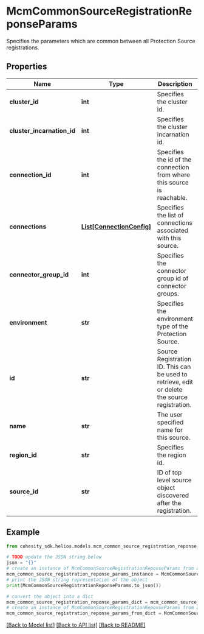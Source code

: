 # McmCommonSourceRegistrationReponseParams

Specifies the parameters which are common between all Protection Source registrations.

## Properties

Name | Type | Description | Notes
------------ | ------------- | ------------- | -------------
**cluster_id** | **int** | Specifies the cluster id. | [optional] [readonly] 
**cluster_incarnation_id** | **int** | Specifies the cluster incarnation id. | [optional] [readonly] 
**connection_id** | **int** | Specifies the id of the connection from where this source is reachable. | [optional] 
**connections** | [**List[ConnectionConfig]**](ConnectionConfig.md) | Specifies the list of connections associated with this source. | [optional] 
**connector_group_id** | **int** | Specifies the connector group id of connector groups. | [optional] 
**environment** | **str** | Specifies the environment type of the Protection Source. | [optional] 
**id** | **str** | Source Registration ID. This can be used to retrieve, edit or delete the source registration. | [optional] [readonly] 
**name** | **str** | The user specified name for this source. | [optional] [readonly] 
**region_id** | **str** | Specifies the region id. | [optional] [readonly] 
**source_id** | **str** | ID of top level source object discovered after the registration. | [optional] [readonly] 

## Example

```python
from cohesity_sdk.helios.models.mcm_common_source_registration_reponse_params import McmCommonSourceRegistrationReponseParams

# TODO update the JSON string below
json = "{}"
# create an instance of McmCommonSourceRegistrationReponseParams from a JSON string
mcm_common_source_registration_reponse_params_instance = McmCommonSourceRegistrationReponseParams.from_json(json)
# print the JSON string representation of the object
print(McmCommonSourceRegistrationReponseParams.to_json())

# convert the object into a dict
mcm_common_source_registration_reponse_params_dict = mcm_common_source_registration_reponse_params_instance.to_dict()
# create an instance of McmCommonSourceRegistrationReponseParams from a dict
mcm_common_source_registration_reponse_params_from_dict = McmCommonSourceRegistrationReponseParams.from_dict(mcm_common_source_registration_reponse_params_dict)
```
[[Back to Model list]](../README.md#documentation-for-models) [[Back to API list]](../README.md#documentation-for-api-endpoints) [[Back to README]](../README.md)


